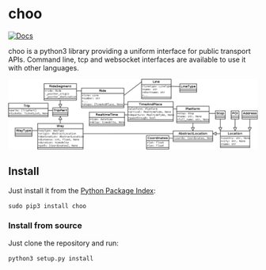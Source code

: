 # choo

[![Docs](https://readthedocs.org/projects/choo/badge/?version=latest)](https://choo.readthedocs.org/)

choo is a python3 library providing a uniform interface for public transport APIs. Command line, tcp and websocket interfaces are available to use it with other languages.

![UML Model Overview](uml.png)

## Install

Just install it from the [Python Package Index](https://pypi.python.org/pypi/clifa):

```
sudo pip3 install choo
```

### Install from source

Just clone the repository and run:

```
python3 setup.py install
```
